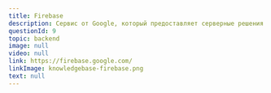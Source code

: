 ```yaml
---
title: Firebase
description: Сервис от Google, который предоставляет серверные решения для хранения данных, картинок и файлов, аутентифицикации, чата в реальном времени, логики оплаты. Также интегрируется со множеством других сервисов 
questionId: 9
topic: backend
image: null
video: null
link: https://firebase.google.com/
linkImage: knowledgebase-firebase.png
text: null
---
```

